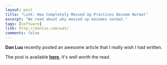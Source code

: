 ```yaml
---
layout: post
title: "Link: How Completely Messed Up Practices Become Normal"
excerpt: "We read about why messed up becomes normal."
tags: [software]
link: http://danluu.com/wat/
comments: false
---
```


<!-- Sources -->
[wat]: http://danluu.com/wat/

**Dan Luu** recently posted an awesome article that I really wish I had written.

The post is available [**here**][wat], it's well worth the read.

